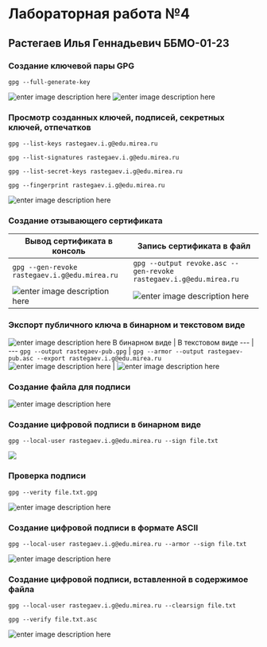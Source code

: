 # Лабораторная работа №4
## Растегаев Илья Геннадьевич ББМО-01-23
### Создание ключевой пары GPG

`gpg --full-generate-key`

![enter image description here](https://i.imgur.com/USk48f3.png)
![enter image description here](https://i.imgur.com/5YwMst1.png)


### Просмотр созданных ключей, подписей, секретных ключей, отпечатков

`gpg --list-keys rastegaev.i.g@edu.mirea.ru`

`gpg --list-signatures rastegaev.i.g@edu.mirea.ru`

`gpg --list-secret-keys rastegaev.i.g@edu.mirea.ru`

`gpg --fingerprint rastegaev.i.g@edu.mirea.ru`

![enter image description here](https://i.imgur.com/ySeWu0U.png)
### Создание отзывающего сертификата
Вывод сертификата в консоль | Запись сертификата в файл
--- | ---
`gpg --gen-revoke rastegaev.i.g@edu.mirea.ru` | `gpg --output revoke.asc --gen-revoke rastegaev.i.g@edu.mirea.ru`
![enter image description here](https://i.imgur.com/CIrql60.png) | ![enter image description here](https://i.imgur.com/CjtV45a.png)
### Экспорт публичного ключа в бинарном и текстовом виде
![enter image description here](https://i.imgur.com/4FZgeIM.png)
В бинарном виде | В текстовом виде
--- | ---
`gpg --output rastegaev-pub.gpg` | `gpg --armor --output rastegaev-pub.asc --export rastegaev.i.g@edu.mirea.ru`
![enter image description here](https://i.imgur.com/ttYd4Ad.png) | ![enter image description here](https://i.imgur.com/Tz8Jpt0.png)
### Создание файла для подписи
![enter image description here](https://i.imgur.com/n0t7SH4.png)
### Создание цифровой подписи в бинарном виде

`gpg --local-user rastegaev.i.g@edu.mirea.ru --sign file.txt`

![](https://i.imgur.com/XUcxQbw.png)
### Проверка подписи

`gpg --verity file.txt.gpg`

![enter image description here](https://i.imgur.com/DQBxDfv.png)
### Создание цифровой подписи в формате ASCII

`gpg --local-user rastegaev.i.g@edu.mirea.ru --armor --sign file.txt`

![enter image description here](https://i.imgur.com/nH3RI0N.png)
### Создание цифровой подписи, вставленной в содержимое файла

`gpg --local-user rastegaev.i.g@edu.mirea.ru --clearsign file.txt`

`gpg --verify file.txt.asc`

![enter image description here](https://i.imgur.com/UzJC6zP.png)

